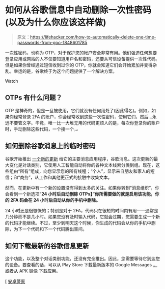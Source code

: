 # 如何从谷歌信息中自动删除一次性密码(以及为什么你应该这样做)

> 原文：<https://lifehacker.com/how-to-automatically-delete-one-time-passwords-from-goo-1848601785>

一次性密码，也称为 OTP，对于保护您的帐户安全非常有用。他们强迫任何想要登录应用或网站的人不仅要知道用户名和密码，还要从可信设备提供一次性代码。但是如果你曾经通过短信收到过你的 OTP，你就会知道它们会开始累加并变得杂乱。幸运的是，谷歌终于为这个问题提供了一个解决方案。

Watch

## OTPs 有什么问题？

OTP 是神奇的，但是一旦被使用，它们就没有任何用处了(因此得名)。例如，如果你经常登录 2FA 的账户，你会经常收到这些一次性密码，使用它们，然后...永远不要管文字。毕竟，唯一比一大堆无用的代码更烦人的是，每次你登录你的账户时，手动删除这些代码，一个接一个，*。*

## 如何删除谷歌消息上的临时密码

谷歌开始推出 [一个新的更新](https://www.androidpolice.com/conversation-categories-in-google-messages-are-starting-to-roll-out-more-widely/) 给它的主要消息应用程序，谷歌消息。这次更新的最大变化是对话类别，它使用人工智能自动将你的各种文本线索分类到组。现在，这些组由“所有”组成，向您显示您的所有线程；“个人”，显示来自朋友和家人的短信；和“商务”，从工作和其他更正式的接触中收集文本。

然而，在更新中有一个新的设置没有得到太多的关注。如果你转到“消息组织”，你会看到一个新选项“**24 小时后自动删除 OTPs】”你所需要做的就是启用该功能，你的 2FA 码会在 24 小时后自动从你的手机中删除。**

24 小时还是很慷慨的；特别是对于 2FA，代码只在很短的时间内有用——通常是几分钟而不是几小时。如果您没有及时输入代码，它就会过期，您需要生成一个新的代码才能继续。不过，至少到明天这个时候，你生成的代码会从你的手机中删除，为下一个代码和下一个代码腾出空间。

## 如何下载最新的谷歌信息更新

这个功能，以及整个对话类别功能，还没有完全推出。因此，您需要等待它到达您的设备。要查看的话，可以从 Play Store 下载最新版本的 Google Messages [，或者从](https://play.google.com/store/apps/details?id=com.google.android.apps.messaging&hl=en_US&gl=US) [APK 镜像](https://www.apkmirror.com/apk/google-inc/messenger-google-inc/) 下载应用。

[ [安卓警察](https://www.androidpolice.com/conversation-categories-in-google-messages-are-starting-to-roll-out-more-widely/)